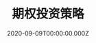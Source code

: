---
title: 期权投资策略
linktitle: 主页
summary: 期权投资策略 OASI
date: 2020-09-09T00:00:00.000Z
type: book
weight: 1
authors:
- admin
draft: true
tags:
- Options
- Implied Volatility
cip_code: '27.0301'
categories: null
cips:
- 27.03) Applied Mathematics
- 27.0301) Applied Mathematics, General
---